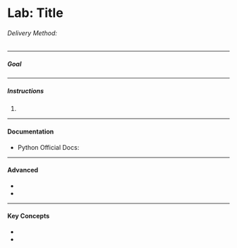 # Lab: Title

###### Delivery Method:

------------------------------

##### Goal

---------------------------------------------------------

##### Instructions

1.

------------------

#### Documentation

* Python Official Docs:

-----------------

#### Advanced

*
*


------------------

#### Key Concepts

-
-
